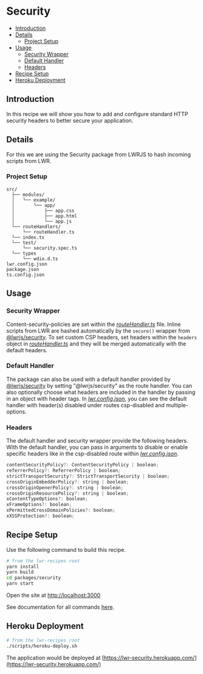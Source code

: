 # Security

-   [Introduction](#introduction)
-   [Details](#details)
    -   [Project Setup](#project-setup)
-   [Usage](#usage)
    -   [Security Wrapper](#security-wrapper)
    -   [Default Handler](#default-handler)
    -   [Headers](#headers)
-   [Recipe Setup](#Recipe-setup)
-   [Heroku Deployment](#heroku-deployment)

## Introduction

In this recipe we will show you how to add and configure standard HTTP security headers to better secure your application.

## Details

For this we are using the Security package from LWRJS to hash incoming scripts from LWR.

### Project Setup

```
src/
  ├── modules/
  │   └── example/
  │       └── app/
  │           ├── app.css
  │           ├── app.html
  │           └── app.js
  └── routeHandlers/
      └── routeHandler.ts
  └── index.ts
  └── test/
      └── security.spec.ts
  └── types
      └── wdio.d.ts
lwr.config.json
package.json
ts.config.json
```

## Usage

### Security Wrapper

Content-security-policies are set within the [_routeHandler.ts_](./src/routeHandlers/routeHandler.ts) file. Inline scripts from LWR are hashed automatically by the `secure()` wrapper from [@lwrjs/security](https://github.com/salesforce-experience-platform-emu/lwr/tree/main/packages/%40lwrjs/security). To set custom CSP headers, set headers within the `headers` object in [_routeHandler.ts_](./src/routeHandlers/routeHandler.ts) and they will be merged automatically with the default headers.

### Default Handler

The package can also be used with a default handler provided by [@lwrjs/security](https://github.com/salesforce-experience-platform-emu/lwr/tree/main/packages/%40lwrjs/security) by setting "@lwrjs/security" as the route handler. You can also optionally choose what headers are included in the handler by passing in an object with header tags. In [_lwr.config.json_](./lwr.config.json), you can see the default handler with header(s) disabled under routes csp-disabled and multiple-options.

### Headers

The default handler and security wrapper provide the following headers. With the default handler, you can pass in arguments to disable or enable specific headers like in the csp-disabled route within [_lwr.config.json_](./lwr.config.json).

```js
contentSecurityPolicy?: ContentSecurityPolicy | boolean;
referrerPolicy?: ReferrerPolicy | boolean;
strictTransportSecurity?: StrictTransportSecurity | boolean;
crossOriginEmbedderPolicy?: string | boolean;
crossOriginOpenerPolicy?: string | boolean;
crossOriginResourcePolicy?: string | boolean;
xContentTypeOptions?: boolean;
xFrameOptions?: boolean;
xPermittedCrossDomainPolicies?: boolean;
xXSSProtection?: boolean;
```

## Recipe Setup

Use the following command to build this recipe.

```bash
# from the lwr-recipes root
yarn install
yarn build
cd packages/security
yarn start
```

Open the site at [http://localhost:3000](http://localhost:3000)

See documentation for all commands [here](https://github.com/salesforce-experience-platform-emu/lwr-recipes/blob/main/doc/get_started.md).

## Heroku Deployment

```bash
# from the lwr-recipes root
./scripts/heroku-deploy.sh
```

The application would be deployed at [https://lwr-security.herokuapp.com/](https://lwr-security.herokuapp.com/)
